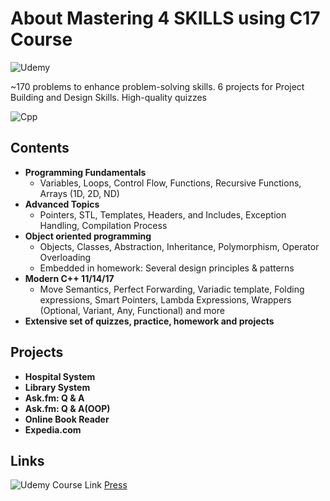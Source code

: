 # About Mastering 4 SKILLS using C17 Course
![Udemy](https://img.shields.io/badge/Udemy-EC5252?style=for-the-badge&logo=Udemy&logoColor=white)

~170 problems to enhance problem-solving skills. 6 projects for Project Building and Design Skills. High-quality quizzes

![Cpp](https://img.shields.io/badge/C%2B%2B-00599C?style=for-the-badge&logo=c%2B%2B&logoColor=white)
## Contents

* __Programming Fundamentals__
  * Variables, Loops, Control Flow, Functions, Recursive Functions, Arrays (1D, 2D, ND)
* __Advanced Topics__
  * Pointers, STL, Templates, Headers, and Includes, Exception Handling, Compilation Process
* __Object oriented programming__
  * Objects, Classes, Abstraction, Inheritance, Polymorphism, Operator Overloading
  * Embedded in homework: Several design principles & patterns
* __Modern C++ 11/14/17__
  * Move Semantics, Perfect Forwarding, Variadic template, Folding expressions, Smart Pointers, 
Lambda Expressions, Wrappers (Optional, Variant, Any, Functional) and more
* __Extensive set of quizzes, practice, homework and projects__

## Projects
* __Hospital System__
* __Library System__
* __Ask.fm: Q & A__
* __Ask.fm: Q & A(OOP)__
* __Online Book Reader__
* __Expedia.com__

## Links
![Udemy](https://img.shields.io/badge/Udemy-EC5252?style=for-the-badge&logo=Udemy&logoColor=white)
Course Link [Press](https://www.udemy.com/course/cpp-4skills/)
